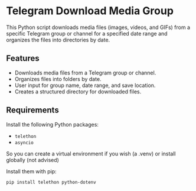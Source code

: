 # Telegram Download Media Group

This Python script downloads media files (images, videos, and GIFs) from a specific Telegram group or channel for a specified date range and organizes the files into directories by date.

## Features

- Downloads media files from a Telegram group or channel.
- Organizes files into folders by date.
- User input for group name, date range, and save location.
- Creates a structured directory for downloaded files.

## Requirements

Install the following Python packages:

- `telethon`
- `asyncio`

So you can create a virtual environment if you wish (a .venv) or install globally (not advised)


Install them with pip:

```bash
pip install telethon python-dotenv
```